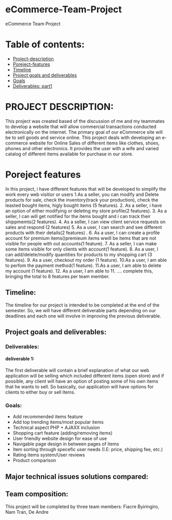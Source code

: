 # eCommerce-Team-Project
eCommerce Team Project


# Table of contents:
- [Project-description](#PROJECT-DESCRIPTION)
- [Poreject-features](#Poreject-features)
- [Timeline](#Timeline)
- [Project goals and deliverables](#Project-goals-and-deliverables)
- [Goals](#Goals)
- [Deliverables: part1](#deliverables)
# PROJECT DESCRIPTION:
This project was created based of the discussion of me and my teammates to develop a website that will allow commercial transactions conducted electronically on the internet. The primary goal of our eCommerce site will be to sell goods and service online. This project deals with developing an e-commerce website for Online Sales of different items like clothes, shoes, phones and other electronics. It provides the user with a wife and varied catalog of different items available for purchase in our store.

# Poreject features
In this project, i have different features that will be developed to simplify the work every web visitior or users
 1.As a seller, you can modify and Delete products for sale, check the inventory(track your production), check the leasted bought items, higly bought items (5 features).
 2. As a seller, i have an option of either modifying or deleting my store profile(2 features). 
 3. As a seller, I can will get notified for the items bought and i can track their shippmemts(2 features).
 4. As a seller, I can view client service requests on sales and respond (2 features)
 5. As a user, I can search and see different products with their details(2 features)  .
 6. As a user, I can create a profile account for premium items()premieum items wwill be items that are not visible for people with out accounts(1 feature).
 7. As a seller, I can make some items visible for only clients with account(1 feature).
 8. As a user, I can add/delete/modify quantities for products to my shopping cart (3 features).
 9. As a user, checkout my order (1 feature).
 10.As a user, I am able to perfom the payment method(1 feature). 
 11.As a user, I am able to delete my account (1 feature).
 12. As a user, I am able to 
 11. .... complete this, bringing the total to 8 features per team member.

## Timeline: 

The timeline for our project is intended to be completed at the end of the semester. So, we will have different deliverable parts depending on our deadlines and each one will involve in improving the previous deliverable.

## Project goals and deliverables:
### Deliverables:
#### deliverable 1:
The first deliverable will contain a brief explanation of what our web application will be selling which included different items (open store) and if possible, any client will have an option of posting some of his own items that he wants to sell. So basically, our application will have options for clients to either buy or sell items. 

### Goals: 
- Add recommended items feature 
- Add top trending items/most popular items
- Technical aspect PHP + AJAXX inclusion
- Shopping cart feature (adding/removing items)
- User friendly website design for ease of use
- Navigable page design in between pages of items
- Item sorting through specefic user needs (I.E: price, shipping fee, etc.)
- Rating items system/User reviews
- Product comparison
## Major technical issues solutions compared:
 

## Team composition: 

This project will be completed by three team members: Fiacre Byiringiro, Nam Tran, De Andre
